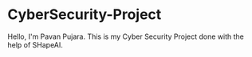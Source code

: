 # CyberSecurity-Project
Hello, I'm Pavan Pujara.
This is my Cyber Security Project done with the help of SHapeAI.
